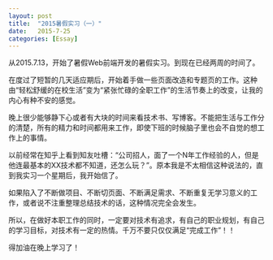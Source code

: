 ```yaml
---
layout: post
title:  "2015暑假实习（一）"
date:   2015-7-25
categories: [Essay]
---
```


从2015.7.13，开始了暑假Web前端开发的暑假实习。到现在已经两周的时间了。

在度过了短暂的几天适应期后，开始着手做一些页面改造和专题页的工作。这种由“轻松舒缓的在校生活”变为“紧张忙碌的全职工作”的生活节奏上的改变，让我的内心有种不安的感觉。

晚上很少能够静下心或者有大块的时间来看技术书、写博客。不能把生活与工作分的清楚，所有的精力和时间都用来工作，即使下班的时候脑子里也会不自觉的想工作上的事情。

以前经常在知乎上看到知友吐槽：“公司招人，面了一个N年工作经验的人，但是他连最基本的XX技术都不知道，还怎么玩？”。原本我是不太相信这种说法的，直到我实习一个星期后，我开始信了。

如果陷入了不断做项目、不断切页面、不断满足需求、不断重复无学习意义的工作，或者说不注重整理总结技术的话，这种情况完全会发生。

所以，在做好本职工作的同时，一定要对技术有追求，有自己的职业规划，有自己的学习目标，对技术有一定的热情。千万不要只仅仅满足“完成工作”！！

得加油在晚上学习了！